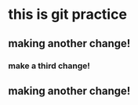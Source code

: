 # this is git practice 

## making another change!

### make a third change!

## making another change!
